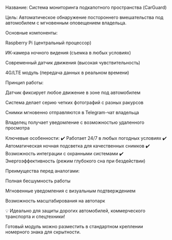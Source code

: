 Название: Система мониторинга подкапотного пространства (CarGuard)

Цель: Автоматическое обнаружение постороннего вмешательства под автомобилем с мгновенным оповещением владельца.

Основные компоненты:

Raspberry Pi (центральный процессор)

ИК-камера ночного видения (съемка в любых условиях)

Современный датчик движения (высокая чувствительность)

4G/LTE модуль (передача данных в реальном времени)

Принцип работы:

Датчик фиксирует любое движение в зоне под автомобилем

Система делает серию четких фотографий с разных ракурсов

Снимки мгновенно отправляются в Telegram-чат владельца

Владелец получает уведомление с возможностью удаленного просмотра

Ключевые особенности:
✔️ Работает 24/7 в любых погодных условиях
✔️ Автоматическая ночная подсветка для качественных снимков
✔️ Возможность интеграции с охранными системами
✔️ Энергоэффективность (режим глубокого сна при бездействии)

Преимущества перед аналогами:

Полная бесшумность работы

Мгновенные уведомления с визуальным подтверждением

Возможность масштабирования на автопарк

💡 Идеально для защиты дорогих автомобилей, коммерческого транспорта и спецтехники!

Готовый модуль можно разместить в стандартном креплении номерного знака для скрытности.
